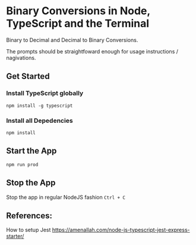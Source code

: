 # Binary Conversions in Node, TypeScript and the Terminal

Binary to Decimal and Decimal to Binary Conversions.

The prompts should be straightfoward enough for usage instructions / nagivations.

## Get Started

### Install TypeScript globally

`npm install -g typescript`

### Install all Depedencies

`npm install`

## Start the App

`npm run prod`

## Stop the App

Stop the app in regular NodeJS fashion
`Ctrl + C`

## References:

How to setup Jest
https://amenallah.com/node-js-typescript-jest-express-starter/
